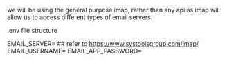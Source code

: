 we will be using the general purpose imap, rather than any api as imap will allow us to access different types of email servers.

.env file structure

EMAIL_SERVER=  ## refer to https://www.systoolsgroup.com/imap/
EMAIL_USERNAME=
EMAIL_APP_PASSWORD=